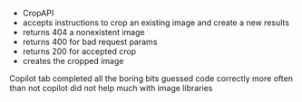 * CropAPI
* accepts instructions to crop an existing image and create a new results
* returns 404 a nonexistent image
* returns 400 for bad request params
* returns 200 for accepted crop
* creates the cropped image


Copilot tab completed all the boring bits
guessed code correctly more often than not
copilot did not help much with image libraries